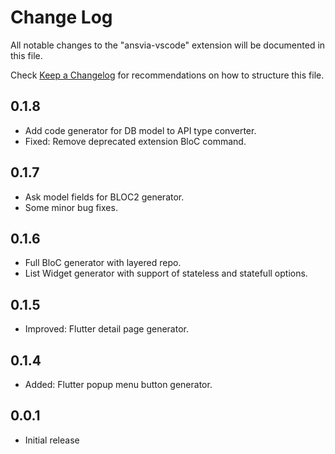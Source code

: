 # Change Log

All notable changes to the "ansvia-vscode" extension will be documented in this file.

Check [Keep a Changelog](http://keepachangelog.com/) for recommendations on how to structure this file.

## 0.1.8

- Add code generator for DB model to API type converter.
- Fixed: Remove deprecated extension BloC command.

## 0.1.7

- Ask model fields for BLOC2 generator.
- Some minor bug fixes.

## 0.1.6

- Full BloC generator with layered repo.
- List Widget generator with support of stateless and statefull options.

## 0.1.5

- Improved: Flutter detail page generator.

## 0.1.4

- Added: Flutter popup menu button generator.

## 0.0.1

- Initial release
